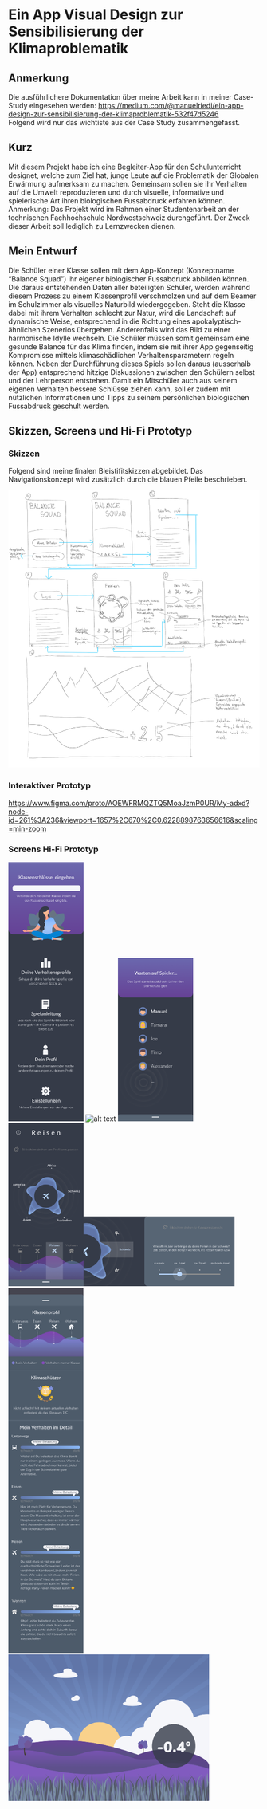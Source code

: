 # Ein App Visual Design zur Sensibilisierung der Klimaproblematik

## Anmerkung
Die ausführlichere Dokumentation über meine Arbeit kann in meiner Case-Study eingesehen werden: https://medium.com/@manuelriedi/ein-app-design-zur-sensibilisierung-der-klimaproblematik-532f47d5246 </br>
Folgend wird nur das wichtiste aus der Case Study zusammengefasst. 

## Kurz 
Mit diesem Projekt habe ich eine Begleiter-App für den Schulunterricht designet, welche zum Ziel hat, junge Leute auf die Problematik der Globalen Erwärmung aufmerksam zu machen. Gemeinsam sollen sie ihr Verhalten auf die Umwelt reproduzieren und durch visuelle, informative und spielerische Art ihren biologischen Fussabdruck erfahren können.
Anmerkung: Das Projekt wird im Rahmen einer Studentenarbeit an der technischen Fachhochschule Nordwestschweiz durchgeführt. Der Zweck dieser Arbeit soll lediglich zu Lernzwecken dienen.

## Mein Entwurf
Die Schüler einer Klasse sollen mit dem App-Konzept (Konzeptname “Balance Squad”) ihr eigener biologischer Fussabdruck abbilden können. Die daraus entstehenden Daten aller beteiligten Schüler, werden während diesem Prozess zu einem Klassenprofil verschmolzen und auf dem Beamer im Schulzimmer als visuelles Naturbild wiedergegeben. Steht die Klasse dabei mit ihrem Verhalten schlecht zur Natur, wird die Landschaft auf dynamische Weise, entsprechend in die Richtung eines apokalyptisch-ähnlichen Szenerios übergehen. Anderenfalls wird das Bild zu einer harmonische Idylle wechseln. Die Schüler müssen somit gemeinsam eine gesunde Balance für das Klima finden, indem sie mit ihrer App gegenseitig Kompromisse mittels klimaschädlichen Verhaltensparametern regeln können. Neben der Durchführung dieses Spiels sollen daraus (ausserhalb der App) entsprechend hitzige Diskussionen zwischen den Schülern selbst und der Lehrperson entstehen.
Damit ein Mitschüler auch aus seinem eigenen Verhalten bessere Schlüsse ziehen kann, soll er zudem mit nützlichen Informationen und Tipps zu seinem persönlichen biologischen Fussabdruck geschult werden.

## Skizzen, Screens und Hi-Fi Prototyp
### Skizzen
Folgend sind meine finalen Bleistifitskizzen abgebildet. Das Navigationskonzept wird zusätzlich durch die blauen Pfeile beschrieben.

![Test](./Skizzen/SkizzenJPG.jpg)


### Interaktiver Prototyp
https://www.figma.com/proto/AOEWFRMQZTQ5MoaJzmP0UR/My-adxd?node-id=261%3A236&viewport=1657%2C670%2C0.6228898763656616&scaling=min-zoom

### Screens Hi-Fi Prototyp
<img src="./SingleScreens/Start-Screen.png" alt="alt text" width="30%" height="30%"> <img src="./SingleScreens/Schlüssel-Screen.png" alt="alt text" width="30%" height="30%"> <img src="./SingleScreens/Warte-Screen.png" alt="alt text" width="30%" height="30%"> <img src="./SingleScreens/Portrait-Screen.png" alt="alt text" width="30%" height="30%"><img src="./SingleScreens/Bearbeitungs-Screen.png" alt="alt text" width="60%" height="60%"> <img src="./SingleScreens/Detail-Screen.png" alt="alt text" width="30%" height="30%">
<img src="./SingleScreens/Beamer.png" alt="alt text" width="80%" height="80%">


